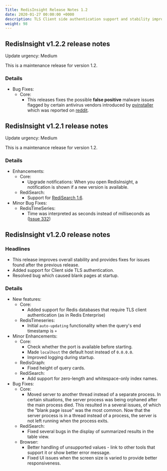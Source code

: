 ```yaml
---
Title: RedisInsight Release Notes 1.2 
date: 2020-01-27 00:00:00 +0000
description: TLS Client side authentication support and stability improvements
weight: 98
---
```

## RedisInsight v1.2.2 release notes

Update urgency: Medium

This is a maintenance release for version 1.2.

### Details

- Bug Fixes:
   - Core:
      - This releases fixes the possible __false positive__ malware issues flagged by certain antivirus vendors introduced by [pyinstaller](https://github.com/pyinstaller/pyinstaller/issues/4633) which was reported on [reddit](https://www.reddit.com/r/redis/comments/f1qapz/redisinsight_cotains_malware/).

## RedisInsight v1.2.1 release notes

Update urgency: Medium

This is a maintenance release for version 1.2.

### Details

- Enhancements:
   - Core:
      - Upgrade notifications: When you open RedisInsight, a notification is shown if a new version is available.
   - RediSearch:
      - Support for [RediSearch 1.6](https://github.com/RediSearch/RediSearch/releases/tag/v1.6.7).
- Minor Bug Fixes:
   - RedisTimeSeries:
      - Time was interpreted as seconds instead of milliseconds as ([Issue 332](https://github.com/RedisTimeSeries/RedisTimeSeries/issues/332))

## RedisInsight v1.2.0 release notes

### Headlines

- This release improves overall stability and provides fixes for issues found after the previous release.
- Added support for Client side TLS authentication.
- Resolved bug which caused blank pages at startup.

### Details

- New features:
    - Core:
        - Added support for Redis databases that require TLS client authentication (as in Redis Enterprise)
    - RedisTimeseries:
        - Initial `auto-updating` functionality when the query's end timestamp is `+`
- Minor Enhancements:
    - Core:
        - Check whether the port is available before starting.
        - Made `localhost` the default host instead of `0.0.0.0`.
        - Improved logging during startup.
    - RedisGraph:
        - Fixed height of query cards.
    - RediSearch:
        - Add support for zero-length and whitespace-only index names.
- Bug Fixes:
    - Core:
        - Moved server to another thread instead of a separate process.
        In certain situations, the server process was being orphaned after the main process died. This resulted in a several issues, of which the "blank page issue" was the most common. Now that the server process is in a thread instead of a process, the server is not left running when the process exits.
    - RediSearch:
        - Fixed several bugs in the display of summarized results in the table view.
    - Browser:
        - Better handling of unsupported values - link to other tools that support it or show better error message.
        - Fixed UI issues when the screen size is varied to provide better responsiveness.

